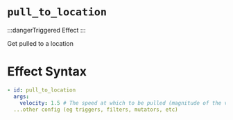 # `pull_to_location`
:::dangerTriggered Effect
:::

Get pulled to a location

# Effect Syntax
```yaml
- id: pull_to_location
  args:
    velocity: 1.5 # The speed at which to be pulled (magnitude of the velocity vector)
  ...other config (eg triggers, filters, mutators, etc)
```